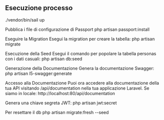 ## Esecuzione processo

./vendor/bin/sail up

Pubblica i file di configurazione di Passport
php artisan passport:install

Eseguire la Migration
Esegui la migration per creare la tabella:
php artisan migrate

Esecuzione della Seed
Esegui il comando per popolare la tabella personas con i dati casuali:
php artisan db:seed

Generazione della Documentazione
Genera la documentazione Swagger:
php artisan l5-swagger:generate

Accesso alla Documentazione
Puoi ora accedere alla documentazione della tua API visitando /api/documentation 
nella tua applicazione Laravel. Se siamo in locale: http://localhost:80/api/documentation


Genera una chiave segreta JWT:
php artisan jwt:secret

Per resettare il db
php artisan migrate:fresh --seed

